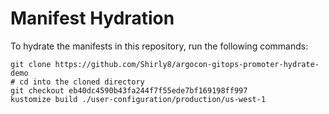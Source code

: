 # Manifest Hydration

To hydrate the manifests in this repository, run the following commands:

```shell
git clone https://github.com/Shirly8/argocon-gitops-promoter-hydrate-demo
# cd into the cloned directory
git checkout eb40dc4590b43fa244f7f55ede7bf169198ff997
kustomize build ./user-configuration/production/us-west-1
```
